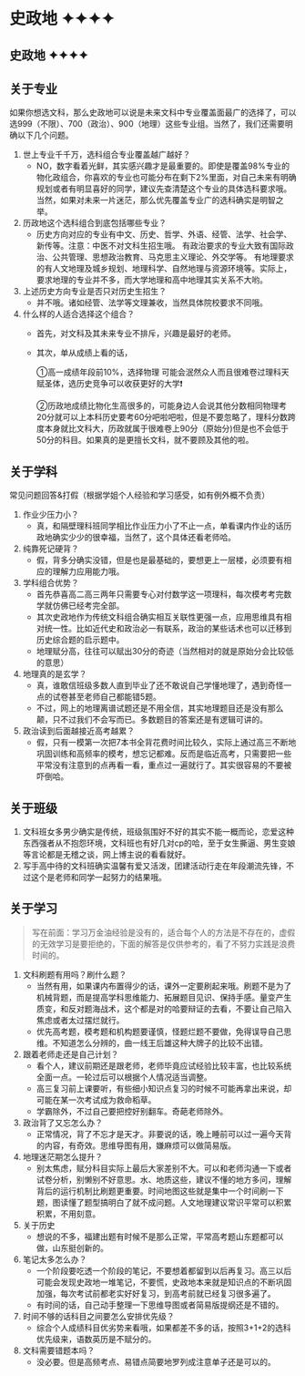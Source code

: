 # 史政地 ✦✦✦✦

## 史政地 ✦✦✦✦

## **关于专业**

如果你想选文科，那么史政地可以说是未来文科中专业覆盖面最广的选择了，可以选999（不限）、700（政治）、900（地理）这些专业组。当然了，我们还需要明确以下几个问题。

1. 世上专业千千万，选科组合专业覆盖越广越好？
   * NO，数字看着光鲜，其实感兴趣才是最重要的。即使是覆盖98%专业的物化政组合，你喜欢的专业也可能分布在剩下2%里面，对自己未来有明确规划或者有明显喜好的同学，建议先查清楚这个专业的具体选科要求哦。当然，如果对未来一片迷茫，那么优先覆盖专业广的选科确实是明智之举。
2. 历政地这个选科组合到底包括哪些专业？
   * 历史方向对应的专业有中文、历史、哲学、外语、经管、法学、社会学、新传等。注意：中医不对文科生招生哦。 有政治要求的专业大致有国际政治、公共管理、思想政治教育、马克思主义理论、外交学等。 有地理要求的有人文地理及城乡规划、地理科学、自然地理与资源环境等。实际上，要求地理的专业并不多，而大学地理和高中地理其实关系不大哟。
3. 上述历史方向专业是否只对历史生招生？
   * 并不哦。诸如经管、法学等文理兼收，当然具体院校要求不同哦。
4. 什么样的人适合选择这个组合？
   * 首先，对文科及其未来专业不排斥，兴趣是最好的老师。
   *   其次，单从成绩上看的话，

       ①高一成绩年段前10%，选择物理 可能会泯然众人而且很难卷过理科天赋圣体，选历史竞争可以收获更好的大学❗

       ②历政地成绩比物化生高很多的，可能身边人会说其他分数相同物理考20分就可以上本科历史要考60分吧啦吧啦，但是不要忽略了，理科分数跨度本身就比文科大，历政就属于很难卷上90分（原始分)但是也不会低于50分的科目。如果真的是更擅长文科，就不要顾及其他的啦。

## 关于学科

常见问题回答&打假（根据学姐个人经验和学习感受，如有例外概不负责）

1. 作业少压力小？
   * 真，和隔壁理科班同学相比作业压力小了不止一点，单看课内作业的话历政地确实少少的很幸福，当然了，这个具体还看老师哈。
2. 纯靠死记硬背？
   * 假，背多分确实没错，但是也是最基础的，要想更上一层楼，必须要有相应的理解力应用能力哦。
3. 学科组合优势？
   * 首先恭喜高二高三两年只需要专心对付数学这一项理科，每次模考考完数学就仿佛已经考完全部。
   * 其次史政地作为传统文科组合确实相互关联性更强一点，应用思维具有相对统一性。比如近代史和政治必一有联系，政治的某些话术也可以迁移到历史综合题的启示题中。
   * 地理赋分高，往往可以赋出30分的奇迹（当然相对的就是原始分会比较低的意思）
4. 地理真的是玄学？
   * 真，谁敢信班级多数人直到毕业了还不敢说自己学懂地理了，遇到奇怪一点的试卷甚至老师自己都能错5题。
   * 不过，网上的地理离谱试题还是不用全信，其实地理题目还是没有那么颠，只不过我们不会写而已。多数题目的答案还是有逻辑可讲的。
5. 政治读到后面越接近高考越累？
   * 假，只有一模第一次把7本书全背花费时间比较久，实际上通过高三不断地巩固训练和高频率的模考，想忘记都难。反而是临近高考，只需要把一些平常没有注意到的点再看一看，重点过一遍就行了。其实很容易的不要被吓倒哈。

## 关于班级

1. 文科班女多男少确实是传统，班级氛围好不好的其实不能一概而论，恋爱这种东西强者从不抱怨环境，文科班也有好几对cp的哈，至于女生撕逼、男生变娘等言论都是无稽之谈，网上博主说的看看就好。
2. 写手高中待的文科班确实温馨有爱又活泼，团建活动行走在年段潮流先锋，不过这个是老师和同学一起努力的结果哦。

## 关于学习

> 写在前面：学习万金油经验是没有的，适合每个人的方法是不存在的，虚假的无效学习是要拒绝的，下面的解答是仅供参考的，看了不努力实践是浪费时间的。

1. 文科刷题有用吗？刷什么题？
   * 当然有用，如果课内布置得少的话，课外一定要刷起来哦。刷题不是为了机械背题，而是提高学科思维能力、拓展题目见识、保持手感。量变产生质变，和反对题海战术，这个都是对的哈要辩证的去看，不要让自己陷入焦虑或者太过摆烂就行。
   * 优先高考题，模考题和机构题要谨慎，怪题烂题不要做，免得误导自己思维。不知道怎么分辨的，曲一线王后雄这种大牌子的比较不出错。
2. 跟着老师走还是自己计划？
   * 看个人，建议前期还是跟老师，老师毕竟应试经验比较丰富，也比较系统全面一点。一轮过后可以根据个人情况适当调整。
   * 高三复习前上课要听，有些细小知识点复习的时候不可能再拿出来说，却可能在某一次考试成为救命稻草。
   * 学霸除外，不过自己要把控好别翻车。奇葩老师除外。
3. 政治背了又忘怎么办？
   * 正常情况，背了不忘才是天才。非要说的话，晚上睡前可以过一遍今天背的内容，有奇效。思维导图有用，嫌麻烦可以做简易版。
4. 地理迷茫期怎么提升？
   * 别太焦虑，赋分科目实际上最后大家差别不大。可以和老师沟通一下或者试卷分析，别懒别不好意思。水、地质这些，建议不懂的地方多问，理解背后的运行机制比刷题更重要。时间地图这些就是集中一个时间刷一下题，图读懂了题型搞明白了就不成问题。人文地理建议常识平常可以积累积累，不用刻意。
5. 关于历史
   * 想说的不多，福建出题有时候不是那么正常，平常高考题山东题都可以做，山东挺创新的。
6. 笔记太多怎么办？
   * 一个阶段要吃透一个阶段的笔记，不要想着都留到以后再复习。高三以后可能会发现史政地一堆笔记，不要慌，史政地本来就是知识点的不断巩固加强，每次考试前都老实好好复习，到高考前就已经复习很多遍了。
   * 有时间的话，自己动手整理一下思维导图或者简易版提纲还是不错的。
7. 时间不够的话科目之间要怎么安排优先级？
   * 综合个人成绩科目优劣势来看哦，如果都差不多的话，按照3+1+2的选科优先级来，语数英历是不赋分的。
8. 文科需要错题本吗？
   * 没必要。但是高频考点、易错点简要地罗列成注意单子还是可以的。
